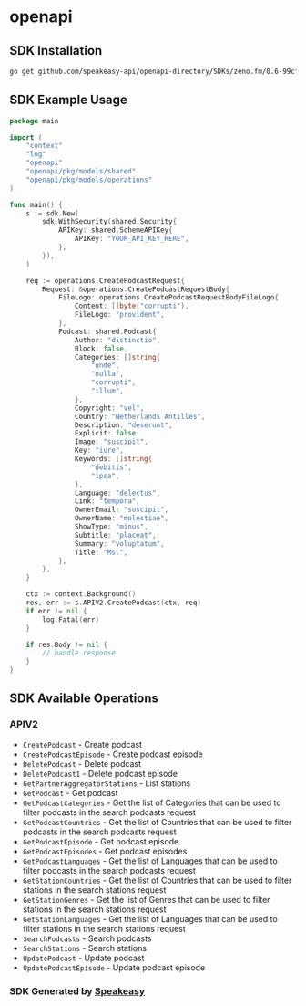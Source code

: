 # openapi

<!-- Start SDK Installation -->
## SDK Installation

```bash
go get github.com/speakeasy-api/openapi-directory/SDKs/zeno.fm/0.6-99cfdac/go
```
<!-- End SDK Installation -->

## SDK Example Usage
<!-- Start SDK Example Usage -->
```go
package main

import (
    "context"
    "log"
    "openapi"
    "openapi/pkg/models/shared"
    "openapi/pkg/models/operations"
)

func main() {
    s := sdk.New(
        sdk.WithSecurity(shared.Security{
            APIKey: shared.SchemeAPIKey{
                APIKey: "YOUR_API_KEY_HERE",
            },
        }),
    )

    req := operations.CreatePodcastRequest{
        Request: &operations.CreatePodcastRequestBody{
            FileLogo: operations.CreatePodcastRequestBodyFileLogo{
                Content: []byte("corrupti"),
                FileLogo: "provident",
            },
            Podcast: shared.Podcast{
                Author: "distinctio",
                Block: false,
                Categories: []string{
                    "unde",
                    "nulla",
                    "corrupti",
                    "illum",
                },
                Copyright: "vel",
                Country: "Netherlands Antilles",
                Description: "deserunt",
                Explicit: false,
                Image: "suscipit",
                Key: "iure",
                Keywords: []string{
                    "debitis",
                    "ipsa",
                },
                Language: "delectus",
                Link: "tempora",
                OwnerEmail: "suscipit",
                OwnerName: "molestiae",
                ShowType: "minus",
                Subtitle: "placeat",
                Summary: "voluptatum",
                Title: "Ms.",
            },
        },
    }

    ctx := context.Background()
    res, err := s.APIV2.CreatePodcast(ctx, req)
    if err != nil {
        log.Fatal(err)
    }

    if res.Body != nil {
        // handle response
    }
}
```
<!-- End SDK Example Usage -->

<!-- Start SDK Available Operations -->
## SDK Available Operations


### APIV2

* `CreatePodcast` - Create podcast
* `CreatePodcastEpisode` - Create podcast episode
* `DeletePodcast` - Delete podcast
* `DeletePodcast1` - Delete podcast episode
* `GetPartnerAggregatorStations` - List stations
* `GetPodcast` - Get podcast
* `GetPodcastCategories` - Get the list of Categories that can be used to filter podcasts in the search podcasts request
* `GetPodcastCountries` - Get the list of Countries that can be used to filter podcasts in the search podcasts request
* `GetPodcastEpisode` - Get podcast episode
* `GetPodcastEpisodes` - Get podcast episodes
* `GetPodcastLanguages` - Get the list of Languages that can be used to filter podcasts in the search podcasts request
* `GetStationCountries` - Get the list of Countries that can be used to filter stations in the search stations request
* `GetStationGenres` - Get the list of Genres that can be used to filter stations in the search stations request
* `GetStationLanguages` - Get the list of Languages that can be used to filter stations in the search stations request
* `SearchPodcasts` - Search podcasts
* `SearchStations` - Search stations
* `UpdatePodcast` - Update podcast
* `UpdatePodcastEpisode` - Update podcast episode
<!-- End SDK Available Operations -->

### SDK Generated by [Speakeasy](https://docs.speakeasyapi.dev/docs/using-speakeasy/client-sdks)
